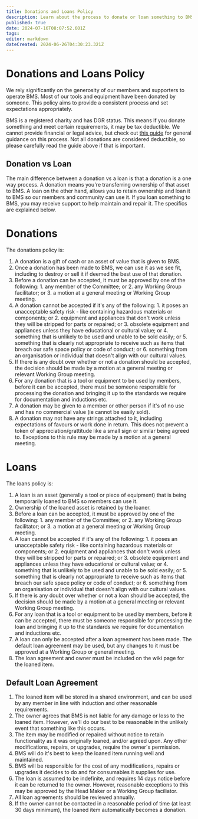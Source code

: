 ```yaml
---
title: Donations and Loans Policy
description: Learn about the process to donate or loan something to BMS.
published: true
date: 2024-07-16T08:07:52.601Z
tags: 
editor: markdown
dateCreated: 2024-06-26T04:30:23.321Z
---
```


# Donations and Loans Policy
We rely significantly on the generosity of our members and supporters to operate BMS. Most of our tools and equipment have been donated by someone. This policy aims to provide a consistent process and set expectations appropriately.

BMS is a registered charity and has DGR status. This means if you donate something and meet certain requirements, it may be tax deductible. We cannot provide financial or legal advice, but check out [this guide](/howto/dgr-donation) for general guidance on this process. Not all donations are considered deductible, so please carefully read the guide above if that is important.

## Donation vs Loan
The main difference between a donation vs a loan is that a donation is a one way process. A donation means you're transferring ownership of that asset to BMS. A loan on the other hand, allows you to retain ownership and loan it to BMS so our members and community can use it. If you loan something to BMS, you may receive support to help maintain and repair it. The specifics are explained below.

# Donations
The donations policy is:
1. A donation is a gift of cash or an asset of value that is given to BMS.
2. Once a donation has been made to BMS, we can use it as we see fit, including to destroy or sell it if deemed the best use of that donation.
3. Before a donation can be accepted, it must be approved by one of the following:
		1. any member of the Committee; or
  	2. any Working Group facilitator; or
  	3. a motion at a general meeting or Working Group meeting.
4. A donation cannot be accepted if it's any of the following:
		1. it poses an unacceptable safety risk - like containing hazardous materials or components; or
    2. equipment and appliances that don't work unless they will be stripped for parts or repaired; or
    3. obsolete equipment and appliances unless they have educational or cultural value; or
    4. something that is unlikely to be used and unable to be sold easily; or
    5. something that is clearly not appropriate to receive such as items that breach our safe space policy or code of conduct; or
    6. something from an organisation or individual that doesn't align with our cultural values.
5. If there is any doubt over whether or not a donation should be accepted, the decision should be made by a motion at a general meeting or relevant Working Group meeting.
6. For any donation that is a tool or equipment to be used by members, before it can be accepted, there must be someone responsible for processing the donation and bringing it up to the standards we require for documentation and inductions etc.
7. A donation may be given to a member or other person if it's of no use and has no commercial value (ie cannot be easily sold).
8. A donation may not have any strings attached to it, including expectations of favours or work done in return. This does not prevent a token of appreciation/grattitude like a small sign or similar being agreed to. Exceptions to this rule may be made by a motion at a general meeting.

# Loans
The loans policy is:
1. A loan is an asset (generally a tool or piece of equipment) that is being temporarily loaned to BMS so members can use it.
2. Ownership of the loaned asset is retained by the loaner.
3. Before a loan can be accepted, it must be approved by one of the following:
		1. any member of the Committee; or
  	2. any Working Group facilitator; or
  	3. a motion at a general meeting or Working Group meeting.
4. A loan cannot be accepted if it's any of the following:
		1. it poses an unacceptable safety risk - like containing hazardous materials or components; or
    2. equipment and appliances that don't work unless they will be stripped for parts or repaired; or
    3. obsolete equipment and appliances unless they have educational or cultural value; or
    4. something that is unlikely to be used and unable to be sold easily; or
    5. something that is clearly not appropriate to receive such as items that breach our safe space policy or code of conduct; or
    6. something from an organisation or individual that doesn't align with our cultural values.
5. If there is any doubt over whether or not a loan should be accepted, the decision should be made by a motion at a general meeting or relevant Working Group meeting.
6. For any loan that is a tool or equipment to be used by members, before it can be accepted, there must be someone responsible for processing the loan and bringing it up to the standards we require for documentation and inductions etc.
7. A loan can only be accepted after a loan agreement has been made. The default loan agreement may be used, but any changes to it must be approved at a Working Group or general meeting.
8. The loan agreement and owner must be included on the wiki page for the loaned item.

## Default Loan Agreement
1. The loaned item will be stored in a shared environment, and can be used by any member in line with induction and other reasonable requirements.
2. The owner agrees that BMS is not liable for any damage or loss to the loaned item. However, we'll do our best to be reasonable in the unlikely event that something like this occurs.
3. The item may be modified or repaired without notice to retain functionality as it was originally loaned, and/or agreed upon. Any other modifications, repairs, or upgrades, require the owner's permission.
4. BMS will do it's best to keep the loaned item running well and maintained.
5. BMS will be responsible for the cost of any modifications, repairs or upgrades it decides to do and for consumables it supplies for use.
6. The loan is assumed to be indefinite, and requires 14 days notice before it can be returned to the owner. However, reasonable exceptions to this may be approved by the Head Maker or a Working Group faciliator.
7. All loan agreements should be reviewed annually.
8. If the owner cannot be contacted in a reasonable period of time (at least 30 days minimum), the loaned item automatically becomes a donation.
    